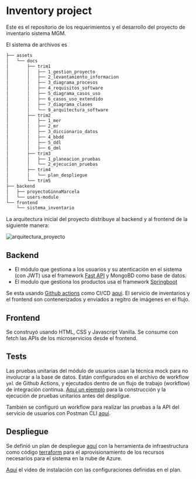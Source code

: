 # Inventory project

Este es el repositorio de los requerimientos y el desarrollo del
proyecto de inventario sistema MGM.

El sistema de archivos es

```bash
├── assets
│   └── docs
│       ├── trim1
│       │   ├── 1_gestion_proyecto
│       │   ├── 2_levantamiento_informacion
│       │   ├── 3_diagrama_procesos
│       │   ├── 4_requisitos_software
│       │   ├── 5_diagrama_casos_uso
│       │   ├── 6_casos_uso_extendido
│       │   ├── 7_diagrama_clases
│       │   └── 9_arquitectura_software
│       ├── trim2
│       │   ├── 1_mer
│       │   ├── 2_mr
│       │   ├── 3_diccionario_datos
│       │   ├── 4_bbdd
│       │   ├── 5_ddl
│       │   ├── 6_dml
│       ├── trim3
│       │   ├── 1_planeacion_pruebas
│       │   └── 2_ejecucion_pruebas
│       ├── trim4
│       │   └── plan_despliegue
│       └── trim5
├── backend
│   ├── proyectoGinnaMarcela
│   └── users-module
└── frontend
    └── sistema_inventario
```

La arquitectura inicial del proyecto distribuye al backend y al frontend de la siguiente manera:

![arquitectura_proyecto](./assets/docs/trim1/9_arquitectura_software/inventary-arq.jpg)

## Backend

* El módulo que gestiona a los usuarios y su atenticación en el sistema (con JWT) usa el framework [Fast API](https://fastapi.tiangolo.com/) y MongoBD como base de datos.
* El modulo que gestiona los productos usa el framework [Springboot](https://spring.io/projects/spring-boot)

Se esta usando [Github actions](https://docs.github.com/en/actions/quickstart) como CI/CD [aqui](https://github.com/dzarkV/TPS_FDS_2671339_PMGM6/actions/runs/6177413671/workflow). El servicio de inventarios y el frontend son contenerizados y enviados a regitro de imágenes en el flujo.

## Frontend

Se construyó usando HTML, CSS y Javascript Vanilla. Se consume con fetch las APIs de los microservicios desde el frontend.

## Tests

Las pruebas unitarias del módulo de usuarios usan la técnica mock para no involucrar a la base de datos. Están configurados en el archivo de workflow `yml` de Github Actions, y ejecutados dentro de un flujo de trabajo (workflow) de integración continua. [Aquí un ejemplo](./assets/docs/trim3/2_ejecucion_pruebas/pruebas-unitarias-usuarios.png) para la construcción y la ejecución de pruebas unitarios antes del despligue.

También se configuró un workflow para realizar las pruebas a la API del servicio de usuarios con Postman CLI [aquí](.github/workflows/Automated_API_tests_using_Postman_CLI.yml).

## Despliegue

Se definió un plan de despliegue [aquí](./assets/docs/trim4/plan_despligue.md) con la herramienta de infraestructura como código [terraform](https://www.terraform.io/) para el aprovisionamiento de los recursos necesarios para el sistema en la nube de Azure.

[Aquí](https://guardarcosasdelsena.blob.core.windows.net/cosas-del-sena/plan_despliegue.mp4) el video de instalación con las configuraciones definidas en el plan.
